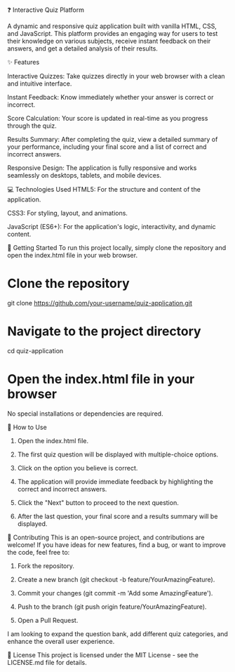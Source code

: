 ❓ Interactive Quiz Platform

A dynamic and responsive quiz application built with vanilla HTML, CSS, and JavaScript. This platform provides an engaging way for users to test their knowledge on various subjects, receive instant feedback on their answers, and get a detailed analysis of their results.

✨ Features

Interactive Quizzes: Take quizzes directly in your web browser with a clean and intuitive interface.

Instant Feedback: Know immediately whether your answer is correct or incorrect.

Score Calculation: Your score is updated in real-time as you progress through the quiz.

Results Summary: After completing the quiz, view a detailed summary of your performance, including your final score and a list of correct and incorrect answers.

Responsive Design: The application is fully responsive and works seamlessly on desktops, tablets, and mobile devices.

💻 Technologies Used
HTML5: For the structure and content of the application.

CSS3: For styling, layout, and animations.

JavaScript (ES6+): For the application's logic, interactivity, and dynamic content.

🚀 Getting Started
To run this project locally, simply clone the repository and open the index.html file in your web browser.

# Clone the repository
git clone https://github.com/your-username/quiz-application.git

# Navigate to the project directory
cd quiz-application

# Open the index.html file in your browser
No special installations or dependencies are required.

📖 How to Use
1. Open the index.html file.

2. The first quiz question will be displayed with multiple-choice options.

3. Click on the option you believe is correct.

4. The application will provide immediate feedback by highlighting the correct and incorrect answers.

5. Click the "Next" button to proceed to the next question.

6. After the last question, your final score and a results summary will be displayed.

🙌 Contributing
This is an open-source project, and contributions are welcome! If you have ideas for new features, find a bug, or want to improve the code, feel free to:

1. Fork the repository.

2. Create a new branch (git checkout -b feature/YourAmazingFeature).

3. Commit your changes (git commit -m 'Add some AmazingFeature').

4. Push to the branch (git push origin feature/YourAmazingFeature).

5. Open a Pull Request.

I am looking to expand the question bank, add different quiz categories, and enhance the overall user experience.

📄 License
This project is licensed under the MIT License - see the LICENSE.md file for details.
